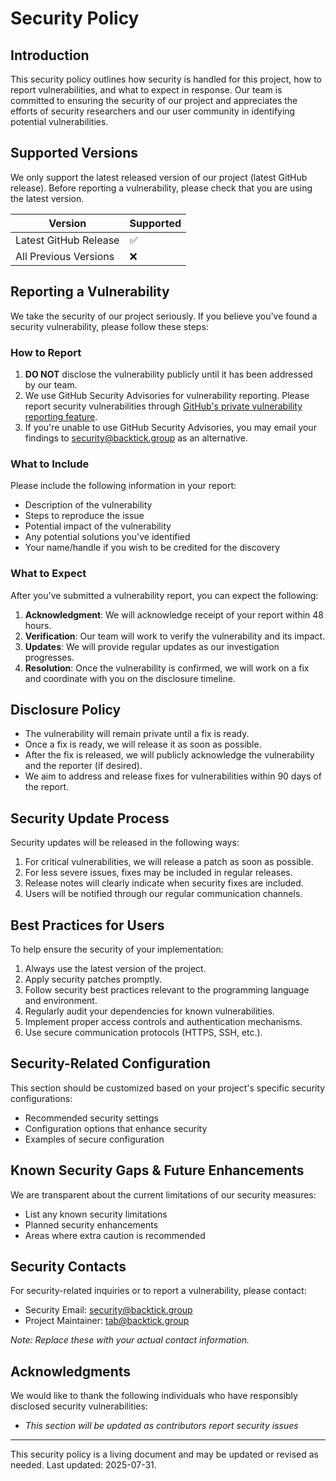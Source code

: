 # Security Policy

## Introduction

This security policy outlines how security is handled for this project, how to
report vulnerabilities, and what to expect in response. Our team is committed to
ensuring the security of our project and appreciates the efforts of security
researchers and our user community in identifying potential vulnerabilities.

## Supported Versions

We only support the latest released version of our project (latest GitHub
release). Before reporting a vulnerability, please check that you are using the
latest version.

| Version               | Supported          |
|-----------------------|--------------------|
| Latest GitHub Release | :white_check_mark: |
| All Previous Versions | :x:                |

## Reporting a Vulnerability

We take the security of our project seriously. If you believe you've found a
security vulnerability, please follow these steps:

### How to Report

1. **DO NOT** disclose the vulnerability publicly until it has been addressed by
   our team.
2. We use GitHub Security Advisories for vulnerability reporting. Please report
   security vulnerabilities
   through [GitHub's private vulnerability reporting feature](https://docs.github.com/en/code-security/security-advisories/guidance-on-reporting-and-writing/privately-reporting-a-security-vulnerability).
3. If you're unable to use GitHub Security Advisories, you may email your
   findings to [security@backtick.group](mailto:security@backtick.group) as an
   alternative.

### What to Include

Please include the following information in your report:

- Description of the vulnerability
- Steps to reproduce the issue
- Potential impact of the vulnerability
- Any potential solutions you've identified
- Your name/handle if you wish to be credited for the discovery

### What to Expect

After you've submitted a vulnerability report, you can expect the following:

1. **Acknowledgment**: We will acknowledge receipt of your report within 48 hours.
2. **Verification**: Our team will work to verify the vulnerability and its impact.
3. **Updates**: We will provide regular updates as our investigation progresses.
4. **Resolution**: Once the vulnerability is confirmed, we will work on a fix and
   coordinate with you on the disclosure timeline.

## Disclosure Policy

- The vulnerability will remain private until a fix is ready.
- Once a fix is ready, we will release it as soon as possible.
- After the fix is released, we will publicly acknowledge the vulnerability and
  the reporter (if desired).
- We aim to address and release fixes for vulnerabilities within 90 days of the
  report.

## Security Update Process

Security updates will be released in the following ways:

1. For critical vulnerabilities, we will release a patch as soon as possible.
2. For less severe issues, fixes may be included in regular releases.
3. Release notes will clearly indicate when security fixes are included.
4. Users will be notified through our regular communication channels.

## Best Practices for Users

To help ensure the security of your implementation:

1. Always use the latest version of the project.
2. Apply security patches promptly.
3. Follow security best practices relevant to the programming language and
   environment.
4. Regularly audit your dependencies for known vulnerabilities.
5. Implement proper access controls and authentication mechanisms.
6. Use secure communication protocols (HTTPS, SSH, etc.).

## Security-Related Configuration

This section should be customized based on your project's specific security
configurations:

- Recommended security settings
- Configuration options that enhance security
- Examples of secure configuration

## Known Security Gaps & Future Enhancements

We are transparent about the current limitations of our security measures:

- List any known security limitations
- Planned security enhancements
- Areas where extra caution is recommended

## Security Contacts

For security-related inquiries or to report a vulnerability, please contact:

- Security Email: [security@backtick.group](mailto:security@backtick.group)
- Project Maintainer: [tab@backtick.group](mailto:tab@backtick.group)

*Note: Replace these with your actual contact information.*

## Acknowledgments

We would like to thank the following individuals who have responsibly disclosed
security vulnerabilities:

- *This section will be updated as contributors report security issues*

---

This security policy is a living document and may be updated or revised as
needed. Last updated: 2025-07-31.
